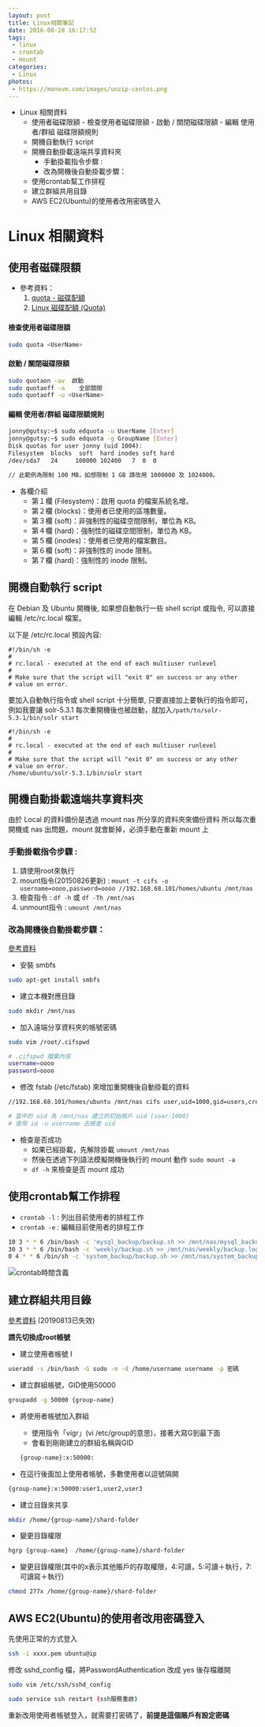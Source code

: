 ```yaml
---
layout: post
title: Linux相關筆記
date: 2016-08-28 16:17:52
tags:
 - linux
 - crontab
 - mount
categories:
 - Linux
photos:
 - https://monovm.com/images/unzip-centos.png
---
```

<!-- MarkdownTOC -->

- Linux 相關資料
    - 使用者磁碟限額
            - 檢查使用者磁碟限額
            - 啟動 / 關閉磁碟限額
            - 編輯 使用者/群組 磁碟限額規則
    - 開機自動執行 script
    - 開機自動掛載遠端共享資料夾
        - 手動掛載指令步驟 :
        - 改為開機後自動掛載步驟：
    - 使用crontab幫工作排程
    - 建立群組共用目錄
    - AWS EC2\(Ubuntu\)的使用者改用密碼登入

<!-- /MarkdownTOC -->


<a name="linux-相關資料"></a>
# Linux 相關資料

<a name="使用者磁碟限額"></a>
## 使用者磁碟限額

* 參考資料：
    1. [quota - 磁碟配額](https://note.drx.tw/2008/03/disk-quota.html)
    2. [Linux 磁碟配額 (Quota)](http://linux.vbird.org/linux_basic/0420quota/0420quota-fc4.php)

#### 檢查使用者磁碟限額

````bash
sudo quota <UserName>
````
<!-- more -->
#### 啟動 / 關閉磁碟限額

````bash
sudo quotaon -av  啟動
sudo quotaoff -a    全部關閉
sudo quotaoff -u <UserName>
````
#### 編輯 使用者/群組 磁碟限額規則

````bash
jonny@gutsy:~$ sudo edquota -u UserName [Enter]
jonny@gutsy:~$ sudo edquota -g GroupName [Enter]
Disk quotas for user jonny (uid 1004):
Filesystem  blocks  soft  hard inodes soft hard
/dev/sda7   24     100000 102400   7  0  0

// 此範例為限制 100 MB，如想限制 1 GB 請改用 1000000 及 1024000。
````

* 各欄介紹
    - 第１欄 (Filesystem)：啟用 quota 的檔案系統名增。
    - 第２欄 (blocks)：使用者已使用的區塊數量。
    - 第３欄 (soft)：非強制性的磁碟空間限制，單位為 KB。
    - 第４欄 (hard)：強制性的磁碟空間限制，單位為 KB。
    - 第５欄 (inodes)：使用者已使用的檔案數目。
    - 第６欄 (soft)：非強制性的 inode 限制。
    - 第７欄 (hard)：強制性的 inode 限制。

<a name="開機自動執行-script"></a>
## 開機自動執行 script

在 Debian 及 Ubuntu 開機後, 如果想自動執行一些 shell script 或指令, 可以直接編輯 /etc/rc.local 檔案。

以下是 /etc/rc.local 預設內容:
````
#!/bin/sh -e
#
# rc.local - executed at the end of each multiuser runlevel
#
# Make sure that the script will "exit 0" on success or any other
# value on error.
````

要加入自動執行指令或 shell script 十分簡單, 只要直接加上要執行的指令即可，例如我要讓 solr-5.3.1 每次重開機後也被啟動，就加入`/path/to/solr-5.3.1/bin/solr start`

````
#!/bin/sh -e
#
# rc.local - executed at the end of each multiuser runlevel
#
# Make sure that the script will "exit 0" on success or any other
# value on error.
/home/ubuntu/solr-5.3.1/bin/solr start
````

<a name="開機自動掛載遠端共享資料夾"></a>
## 開機自動掛載遠端共享資料夾
由於 Local 的資料備份是透過 mount nas 所分享的資料夾來備份資料
所以每次重開機或 nas 出問題，mount 就會斷掉，必須手動在重新 mount 上

<a name="手動掛載指令步驟-"></a>
### 手動掛載指令步驟 :
1. 請使用root來執行
2. mount指令(20150826更新) : `mount -t cifs -o username=oooo,password=oooo //192.168.68.101/homes/ubuntu /mnt/nas`
3. 檢查指令 : `df -h` 或 `df -Th /mnt/nas`
4. unmount指令 : `umount /mnt/nas`

<a name="改為開機後自動掛載步驟："></a>
### 改為開機後自動掛載步驟：
[參考資料](http://ubuntuforums.org/showthread.php?t=1806455)

- 安裝 smbfs

````bash
sudo apt-get install smbfs
````
- 建立本機對應目錄

````bash
sudo mkdir /mnt/nas
````
- 加入遠端分享資料夾的帳號密碼

````bash
sudo vim /root/.cifspwd

# .cifspwd 檔案內容
username=oooo
password=oooo
````
- 修改 fstab (/etc/fstab) 來增加重開機後自動掛載的資料

````bash
//192.168.68.101/homes/ubuntu /mnt/nas cifs user,uid=1000,gid=users,credentials=/root/.cifspwd 0 0

# 當中的 uid 為 /mnt/nas 建立的初始帳戶 uid (soar:1000)
# 使用 id -u username 去檢查 uid
````
- 檢查是否成功
    - 如果已經掛載，先解除掛載 `umount /mnt/nas`
    - 然後在透過下列語法模擬開機後執行的 mount 動作 `sudo mount -a`
    - `df -h` 來檢查是否 mount 成功

<a name="使用crontab幫工作排程"></a>
## 使用crontab幫工作排程
* `crontab -l` : 列出目前使用者的排程工作
* `crontab -e` : 編輯目前使用者的排程工作

````bash
10 3 * * 6 /bin/bash -c 'mysql_backup/backup.sh >> /mnt/nas/mysql_backup/backup.log 2>&1'
30 3 * * 6 /bin/bash -c 'weekly/backup.sh >> /mnt/nas/weekly/backup.log 2>&1'
0 4 * * 6 /bin/sh -c 'system_backup/backup.sh >> /mnt/nas/system_backup/backup.log 2>&1’
````

![crontab時間含義](https://i.imgur.com/OGytWih.gif)

<a name="建立群組共用目錄"></a>
## 建立群組共用目錄
[參考資料](https://www.babyface2.com/NetAdmin/41200906basic/) (20190813已失效)

**請先切換成root帳號**

- 建立使用者帳號
I
````bash
useradd -s /bin/bash -G sudo -m -d /home/username username -p 密碼
````
- 建立群組帳號，GID使用50000

````bash
groupadd -g 50000 {group-name}
````
- 將使用者帳號加入群組
    - 使用指令「vigr」(vi /etc/group的意思)，接著大寫G到最下面
    - 會看到剛剛建立的群組名稱與GID

    ````bash
    {group-name}:x:50000:
    ````
- 在這行後面加上使用者帳號，多數使用者以逗號隔開

````bash
{group-name}:x:50000:user1,user2,user3
````

- 建立目錄來共享

````bash
mkdir /home/{group-name}/shard-folder
````
- 變更目錄權限

````bash
hgrp {group-name}  /home/{group-name}/shard-folder
````
- 變更目錄權限(其中的x表示其他賬戶的存取權限，4:可讀，5:可讀＋執行，7:可讀寫＋執行)

````bash
chmod 277x /home/{group-name}/shard-folder
````

<a name="aws-ec2ubuntu的使用者改用密碼登入"></a>
## AWS EC2(Ubuntu)的使用者改用密碼登入

先使用正常的方式登入

````bash
ssh -i xxxx.pem ubuntu@ip
````

修改 sshd_config 檔，將PasswordAuthentication 改成 yes 後存檔離開

````bash
sudo vim /etc/ssh/sshd_config

sudo service ssh restart (ssh服務重啟)
````

重新改用使用者帳號登入，就需要打密碼了，**前提是這個賬戶有設定密碼**
